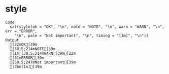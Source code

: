 # style

    Code
      cat(style(ok = "OK", "\n", note = "NOTE", "\n", warn = "WARN", "\n", err = "ERROR",
        "\n", pale = "Not important", "\n", timing = "[1m]", "\n"))
    Output
      [32mOK[39m
      [38;5;214mNOTE[39m
      [1m[38;5;214mWARN[39m[22m
      [31mERROR[39m
      [38;5;247mNot important[39m
      [36m[1m][39m

